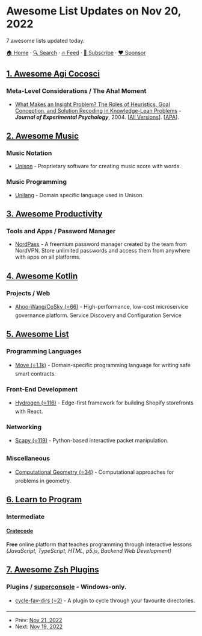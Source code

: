 # Awesome List Updates on Nov 20, 2022

7 awesome lists updated today.

[🏠 Home](/README.md) · [🔍 Search](https://www.trackawesomelist.com/search/) · [🔥 Feed](https://www.trackawesomelist.com/rss.xml) · [📮 Subscribe](https://trackawesomelist.us17.list-manage.com/subscribe?u=d2f0117aa829c83a63ec63c2f&id=36a103854c) · [❤️  Sponsor](https://github.com/sponsors/theowenyoung)



## [1. Awesome Agi Cocosci](/content/YuzheSHI/awesome-agi-cocosci/README.md)

### Meta-Level Considerations / The Aha! Moment

*   [What Makes an Insight Problem? The Roles of Heuristics, Goal Conception, and Solution Recoding in Knowledge-Lean Problems](https://www.researchgate.net/profile/Thomas-Ormerod/publication/8909475_What_Makes_an_Insight_Problem_The_Roles_of_Heuristics_Goal_Conception_and_Solution_Recoding_in_Knowledge-Lean_Problems/links/00b7d5159f3c057eb5000000/What-Makes-an-Insight-Problem-The-Roles-of-Heuristics-Goal-Conception-and-Solution-Recoding-in-Knowledge-Lean-Problems.pdf) - ***Journal of Experimental Psychology***, 2004. \[[All Versions](https://scholar.google.com/scholar?cluster=17529631069707671285\&hl=en\&as_sdt=0,5)]. \[[APA](https://psycnet.apa.org/record/2003-10949-002)].

## [2. Awesome Music](/content/ciconia/awesome-music/README.md)

### Music Notation

*   [Unison](https://unisonofficial.com/html/user-documentation.html?title=unison-editor) - Proprietary software for creating music score with words.

### Music Programming

*   [Unilang](https://unisonofficial.com/html/user-documentation.html?title=unison-editor) - Domain specific language used in Unison.

## [3. Awesome Productivity](/content/jyguyomarch/awesome-productivity/README.md)

### Tools and Apps / Password Manager

*   [NordPass](https://nordpass.com/) - A freemium password manager created by the team from NordVPN. Store unlimited passwords and access them from anywhere with apps on all platforms.

## [4. Awesome Kotlin](/content/KotlinBy/awesome-kotlin/README.md)

### Projects / Web

*   [Ahoo-Wang/CoSky (⭐66)](https://github.com/Ahoo-Wang/CoSky) - High-performance, low-cost microservice governance platform. Service Discovery and Configuration Service

## [5. Awesome List](/content/sindresorhus/awesome/README.md)

### Programming Languages

*   [Move (⭐1.1k)](https://github.com/MystenLabs/awesome-move#readme) - Domain-specific programming language for writing safe smart contracts.

### Front-End Development

*   [Hydrogen (⭐116)](https://github.com/shopify/awesome-hydrogen#readme) - Edge-first framework for building Shopify storefronts with React.

### Networking

*   [Scapy (⭐119)](https://github.com/secdev/awesome-scapy#readme) - Python-based interactive packet manipulation.

### Miscellaneous

*   [Computational Geometry (⭐34)](https://github.com/atkirtland/awesome-computational-geometry#readme) - Computational approaches for problems in geometry.

## [6. Learn to Program](/content/karlhorky/learn-to-program/README.md)

### Intermediate

#### [Cratecode](https://cratecode.com/)

**Free** online platform that teaches programming through interactive lessons\
*(JavaScript, TypeScript, HTML, p5.js, Backend Web Development)*

## [7. Awesome Zsh Plugins](/content/unixorn/awesome-zsh-plugins/README.md)

### Plugins / [superconsole](https://github.com/alexchmykhalo/superconsole) - Windows-only.

*   [cycle-fav-dirs (⭐2)](https://github.com/cibinmathew/cycle-fav-dirs) - A plugin to cycle through your favourite directories.

---

- Prev: [Nov 21, 2022](/content/2022/11/21/README.md)
- Next: [Nov 19, 2022](/content/2022/11/19/README.md)